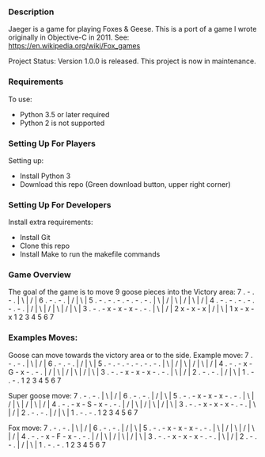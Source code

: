 ### Description ###
Jaeger is a game for playing Foxes & Geese. This is a port of a game I wrote
originally in Objective-C in 2011. See: https://en.wikipedia.org/wiki/Fox_games

Project Status: Version 1.0.0 is released. This project is now in maintenance.

### Requirements ###
To use:
* Python 3.5 or later required
* Python 2 is not supported

### Setting Up For Players ###
Setting up:
* Install Python 3
* Download this repo (Green download button, upper right corner)

### Setting Up For Developers ###
Install extra requirements:
* Install Git
* Clone this repo
* Install Make to run the makefile commands

### Game Overview ###
The goal of the game is to move 9 goose pieces into the Victory area:
7         . - . - .
          | \ | / |
6         . - . - .
          | / | \ |
5 . - . - . - . - . - . - .
  | \ | / | \ | / | \ | / |
4 . - . - . - . - . - . - .
  | / | \ | / | \ | / | \ |
3 . - . - x - x - x - . - .
          | \ | / |
2         x - x - x
          | / | \ |
1         x - x - x
  1   2   3   4   5   6   7

### Examples Moves:

Goose can move towards the victory area or to the side. Example move:
7         . - . - .
          | \ | / |
6         . - . - .
          | / | \ |
5 . - . - . - . - . - . - .
  | \ | / | \ | / | \ | / |
4 . - . - x - G - x - . - .
  | / | \ | / | \ | / | \ |
3 . - . - x - x - x - . - .
          | \ | / |
2         . - . - .
          | / | \ |
1         . - . - .
  1   2   3   4   5   6   7

Super goose move:
7         . - . - .
          | \ | / |
6         . - . - .
          | / | \ |
5 . - . - x - x - x - . - .
  | \ | / | \ | / | \ | / |
4 . - . - x - S - x - . - .
  | / | \ | / | \ | / | \ |
3 . - . - x - x - x - . - .
          | \ | / |
2         . - . - .
          | / | \ |
1         . - . - .
  1   2   3   4   5   6   7


Fox move:
7         . - . - .
          | \ | / |
6         . - . - .
          | / | \ |
5 . - . - x - x - x - . - .
  | \ | / | \ | / | \ | / |
4 . - . - x - F - x - . - .
  | / | \ | / | \ | / | \ |
3 . - . - x - x - x - . - .
          | \ | / |
2         . - . - .
          | / | \ |
1         . - . - .
  1   2   3   4   5   6   7

